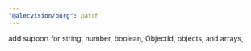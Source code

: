 ```yaml
---
"@alecvision/borg": patch
---
```


add support for string, number, boolean, ObjectId, objects, and arrays,
